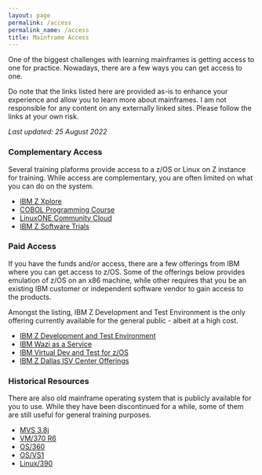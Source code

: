 ```yaml
---
layout: page
permalink: /access
permalink_name: /access
title: Mainframe Access
---
```


One of the biggest challenges with learning mainframes is getting access to one for practice. Nowadays, there are a few ways you can get access to one.

Do note that the links listed here are provided as-is to enhance your experience and allow you to learn more about mainframes. I am not responsible for any content on any externally linked sites. Please follow the links at your own risk.

*Last updated: 25 August 2022*

### Complementary Access

Several training plaforms provide access to a z/OS or Linux on Z instance for training. While access are complementary, you are often limited on what you can do on the system.

- [IBM Z Xplore](https://www.ibm.com/community/z/talent/get-started/)
- [COBOL Programming Course](https://github.com/openmainframeproject/cobol-programming-course)
- [LinuxONE Community Cloud](https://developer.ibm.com/articles/get-started-with-ibm-linuxone/)
- [IBM Z Software Trials](https://www.ibm.com/it-infrastructure/z/software-trials)

### Paid Access

If you have the funds and/or access, there are a few offerings from IBM where you can get access to z/OS. Some of the offerings below provides emulation of z/OS on an x86 machine, while other requires that you be an existing IBM customer or independent software vendor to gain access to the products.

Amongst the listing, IBM Z Development and Test Environment is the only offering currently available for the general public - albeit at a high cost.

- [IBM Z Development and Test Environment](https://www.ibm.com/products/z-development-test-environment)
- [IBM Wazi as a Service](https://www.ibm.com/cloud/wazi-as-a-service)
- [IBM Virtual Dev and Test for z/OS](https://www.ibm.com/products/virtual-dev-and-test-zos)
- [IBM Z Dallas ISV Center Offerings](https://www.ibm.com/partnerworld/systems/z/dallas-z-isv-center)

### Historical Resources

There are also old mainframe operating system that is publicly available for you to use. While they have been discontinued for a while, some of them are still useful for general training purposes.

- [MVS 3.8j](https://www.cbttape.org/mvs38.htm)
- [VM/370 R6](https://www.cbttape.org/vm6.htm)
- [OS/360](https://www.cbttape.org/os360.htm)
- [OS/VS1](https://www.cbttape.org/osvs1.htm)
- [Linux/390](https://www.cbttape.org/linux390.htm)